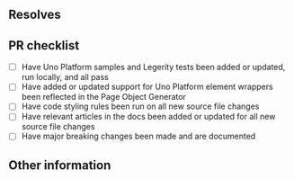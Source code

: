 ## Resolves #
<!-- Add the issue ID after the '#' to automatically close the issue once the PR is merged -->

<!-- Please provide a description below of the changes made and how it has been tested -->

## PR checklist

- [ ] Have Uno Platform samples and Legerity tests been added or updated, run locally, and all pass
- [ ] Have added or updated support for Uno Platform element wrappers been reflected in the Page Object Generator
- [ ] Have code styling rules been run on all new source file changes
- [ ] Have relevant articles in the docs been added or updated for all new source file changes
- [ ] Have major breaking changes been made and are documented

<!-- If a breaking change has been made, please provide a detailed description below of the impact and the migration path -->

## Other information
<!-- Provide any additional information below that may be relevant to the changes made (e.g. app screenshots, documentation links, or existing PR reference) -->